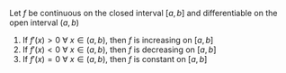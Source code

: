 Let $f$ be continuous on the closed interval $[a,b]$ and differentiable on the open interval $(a,b)$
1. If $f'(x)>0$ $∀$ $x ∈ (a,b),$ then $f$ is increasing on $[a,b]$
2. If $f'(x)<0$ $∀$ $x ∈ (a,b),$ then $f$ is decreasing on $[a,b]$
3. If $f'(x)=0$ $∀$ $x ∈ (a,b),$ then $f$ is constant on $[a,b]$